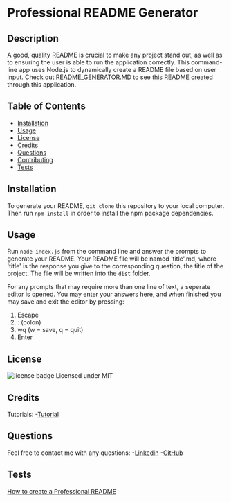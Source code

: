 # Professional README Generator 

## Description
A good, quality README is crucial to make any project stand out, as well as to ensuring the user is able to run the application correctly. This command-line app uses Node.js to dynamically create a README file based on user input. Check out [README_GENERATOR.MD](dist/assets/README_GENERATOR.md) to see this README created through this application.

## Table of Contents
* [Installation](#Installation)
* [Usage](#Usage)
* [License](#License)
* [Credits](#Credits)
* [Questions](#Questions)
* [Contributing](#Contributing)
* [Tests](#Tests)

## Installation
To generate your README, `git clone` this repository to your local computer. Then run `npm install` in order to install the npm package dependencies.

## Usage
Run `node index.js` from the command line and answer the prompts to generate your README. Your README file will be named 'title'.md, where 'title' is the response you give to the corresponding question, the title of the project. The file will be written into the `dist` folder.

For any prompts that may require more than one line of text, a seperate editor is opened. You may enter your answers here, and when finished you may save and exit the editor by pressing:
1. Escape
2. : (colon)
3. wq (w = save, q = quit)
4. Enter

## License 
![license badge](https://img.shields.io/badge/license-MIT-green)
Licensed under MIT

## Credits
Tutorials:
-[Tutorial](https://pakstech.com/blog/inquirer-js/)

## Questions
Feel free to contact me with any questions:
-[Linkedin](https://www.linkedin.com/in/zackcampanelli/)
-[GitHub](https://github.com/Zacharycampanelli/)

## Tests
[How to create a Professional README](./readme-guide.md)

